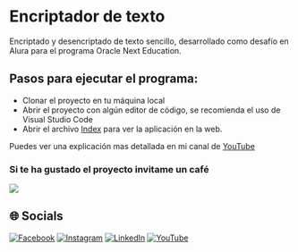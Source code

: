 # Encriptador de texto
Encriptado y desencriptado de texto sencillo, desarrollado como desafío en Alura para el programa Oracle Next Education.

## Pasos para ejecutar el programa:
* Clonar el proyecto en tu máquina local
* Abrir el proyecto con algún editor de código, se recomienda el uso de Visual Studio Code
* Abrir el archivo [Index](https://github.com/Juan-Carlos-Estevez-Vargas/Encriptador-de-texto/blob/master/index.html) para ver la aplicación en la web.

Puedes ver una explicación mas detallada en mi canal de [YouTube](https://www.youtube.com/watch?v=QI4Jaz3gLm4)

### Si te ha gustado el proyecto invitame un café
<div align="left">
  <a href="https://paypal.me/JEstevezVargas" target="_blank" style="display: inline-block;">
    <img
      src="https://img.shields.io/badge/Donate-Buy%20Me%20A%20Coffee-orange.svg?style=flat-square&logo=buymeacoffee" 
      align="center"
     />
  </a>
</div>

## 🌐 Socials
[![Facebook](https://img.shields.io/badge/Facebook-%231877F2.svg?logo=Facebook&logoColor=white)](https://facebook.com/juancarlos.estevezvargas.98) [![Instagram](https://img.shields.io/badge/Instagram-%23E4405F.svg?logo=Instagram&logoColor=white)](https://instagram.com/juankestevez) [![LinkedIn](https://img.shields.io/badge/LinkedIn-%230077B5.svg?logo=linkedin&logoColor=white)](https://linkedin.com/in/juan-carlos-estevez-vargas) [![YouTube](https://img.shields.io/badge/YouTube-%23FF0000.svg?logo=YouTube&logoColor=white)](https://youtube.com/@JuanCarlosEstevezVargas) 
